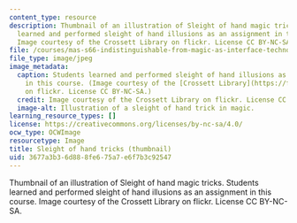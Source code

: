 ```yaml
---
content_type: resource
description: Thumbnail of an illustration of Sleight of hand magic tricks. Students
  learned and performed sleight of hand illusions as an assignment in this course.
  Image courtesy of the Crossett Library on flickr. License CC BY-NC-SA.
file: /courses/mas-s66-indistinguishable-from-magic-as-interface-technology-and-tradition-spring-2015/3677a3b36d888fe675a7e6f7b3c92547_mas-s66s15-th.jpg
file_type: image/jpeg
image_metadata:
  caption: Students learned and performed sleight of hand illusions as an assignment
    in this course. (Image courtesy of the [Crossett Library](https://flic.kr/p/9dnnAL)
    on flickr. License CC BY-NC-SA.)
  credit: Image courtesy of the Crossett Library on flickr. License CC BY-NC-SA.
  image-alt: Illustration of a sleight of hand trick in magic.
learning_resource_types: []
license: https://creativecommons.org/licenses/by-nc-sa/4.0/
ocw_type: OCWImage
resourcetype: Image
title: Sleight of hand tricks (thumbnail)
uid: 3677a3b3-6d88-8fe6-75a7-e6f7b3c92547
---
```

Thumbnail of an illustration of Sleight of hand magic tricks. Students learned and performed sleight of hand illusions as an assignment in this course. Image courtesy of the Crossett Library on flickr. License CC BY-NC-SA.